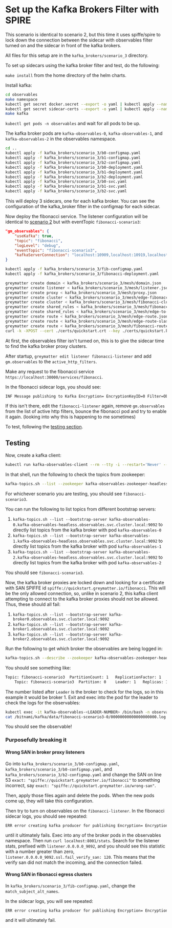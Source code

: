 # Set up the Kafka Brokers Filter with SPIRE

This scenario is identical to scenario 2, but this time it uses spiffe/spire to lock down the connection between the sidecar with observables filter turned on and the sidecar in front of the kafka brokers.

All files for this setup are in the `kafka_brokers/scenario_3` directory.

To set up sidecars using the kafka broker filter and test, do the following:

`make install` from the home directory of the helm charts.

Install kafka:

```bash
cd observables
make namespace
kubectl get secret docker.secret --export -o yaml | kubectl apply --namespace=observables -f -
kubectl get secret sidecar-certs --export -o yaml | kubectl apply --namespace=observables -f -
make kafka
```

`kubectl get pods -n observables` and wait for all pods to be up.

The kafka broker pods are `kafka-observables-0`, `kafka-observables-1`, and `kafka-observables-2` in the observables namespace.

```bash
cd ..
kubectl apply -f kafka_brokers/scenario_3/b0-configmap.yaml
kubectl apply -f kafka_brokers/scenario_3/b1-configmap.yaml
kubectl apply -f kafka_brokers/scenario_3/b2-configmap.yaml
kubectl apply -f kafka_brokers/scenario_3/b0-deployment.yaml
kubectl apply -f kafka_brokers/scenario_3/b1-deployment.yaml
kubectl apply -f kafka_brokers/scenario_3/b2-deployment.yaml
kubectl apply -f kafka_brokers/scenario_3/b0-svc.yaml
kubectl apply -f kafka_brokers/scenario_3/b1-svc.yaml
kubectl apply -f kafka_brokers/scenario_3/b2-svc.yaml
```

This will deploy 3 sidecars, one for each kafka broker.  You can see the configuration of the kafka_broker filter in the configmap for each sidecar.

Now deploy the fibonacci service. The listener configuration will be identical to [scenario 2](../README.md#scenario-2) but with eventTopic `fibonacci-scenario3`:

```json
"gm_observables": {
    "useKafka": true,
    "topic": "fibonacci",
    "logLevel": "debug",
    "eventTopic": "fibonacci-scenario3",
    "kafkaServerConnection": "localhost:10909,localhost:10919,localhost:10929"
}
```

```bash
kubectl apply -f kafka_brokers/scenario_3/fib-configmap.yaml
kubectl apply -f kafka_brokers/scenario_3/fibonacci-deployment.yaml

greymatter create domain < kafka_brokers/scenario_3/mesh/domain.json
greymatter create listener < kafka_brokers/scenario_3/mesh/listener.json
greymatter create proxy < kafka_brokers/scenario_3/mesh/proxy.json
greymatter create cluster < kafka_brokers/scenario_3/mesh/edge-fibonacci-cluster.json
greymatter create cluster < kafka_brokers/scenario_3/mesh/fibonacci-cluster.json
greymatter create shared_rules < kafka_brokers/scenario_3/mesh/fibonacci-rules.json
greymatter create shared_rules < kafka_brokers/scenario_3/mesh/edge-to-fibonacci-rules.json
greymatter create route < kafka_brokers/scenario_3/mesh/edge-route.json
greymatter create route < kafka_brokers/scenario_3/mesh/edge-route-slash.json
greymatter create route < kafka_brokers/scenario_3/mesh/fibonacci-route.json
curl -k -XPOST --cert ./certs/quickstart.crt --key ./certs/quickstart.key https://localhost:30000/services/catalog/latest/clusters -d "@kafka_brokers/scenario_3/mesh/catalog.json"
```

At first, the observables filter isn't turned on, this is to give the sidecar time to find the kafka broker proxy clusters.

After startup, `greymatter edit listener fibonacci-listener` and add `gm.observables` to the `active_http_filters`.

Make any request to the fibonacci service `https://localhost:30000/services/fibonacci`.

In the fibonacci sidecar logs, you should see:

```bash
INF Message publishing to Kafka Encryption= EncryptionKeyID=0 Filter=Observables Topic=fibonacci
```

If this isn't there, edit the `fibonacci-listener` again, remove `gm.observables` from the list of active http filters, bounce the fibonacci pod and try to enable it again. (looking into why this is happening to me sometimes)

To test, following the [testing section](#testing).

## Testing

Now, create a kafka client:

```bash
kubectl run kafka-observables-client --rm --tty -i --restart='Never' --image docker.io/bitnami/kafka:2.4.0-debian-9-r22 --namespace observables --command -- bash
```

In that shell, run the following to check the topics from zookeeper:

```bash
kafka-topics.sh --list --zookeeper kafka-observables-zookeeper-headless.observables.svc.cluster.local:2181
```

For whichever scenario you are testing, you should see `fibonacci-scenario3`.

You can run the following to list topics from different bootstrap servers:

1. `kafka-topics.sh --list --bootstrap-server kafka-observables-0.kafka-observables-headless.observables.svc.cluster.local:9092` to directly list topics from the kafka broker with pod `kafka-observables-0`
2. `kafka-topics.sh --list --bootstrap-server kafka-observables-1.kafka-observables-headless.observables.svc.cluster.local:9092` to directly list topics from the kafka broker with pod `kafka-observables-1`
3. `kafka-topics.sh --list --bootstrap-server kafka-observables-2.kafka-observables-headless.observables.svc.cluster.local:9092` to directly list topics from the kafka broker with pod `kafka-observables-2`

You should see `fibonacci-scenario3`.

Now, the kafka broker proxies are locked down and looking for a certificate with SAN SPIFFE id `spiffe://quickstart.greymatter.io/fibonacci`. This will be the only allowed connection, so, unlike in scenario 2, this kafka client attempting to connect to the kafka broker proxies should not be allowed. Thus, these should all fail:

1. `kafka-topics.sh --list --bootstrap-server kafka-broker0.observables.svc.cluster.local:9092`
2. `kafka-topics.sh --list --bootstrap-server kafka-broker1.observables.svc.cluster.local:9092`
3. `kafka-topics.sh --list --bootstrap-server kafka-broker2.observables.svc.cluster.local:9092`

Run the following to get which broker the observables are being logged in:

```bash
kafka-topics.sh --describe --zookeeper kafka-observables-zookeeper-headless.observables.svc.cluster.local:2181 --topic fibonacci-scenario3
```

You should see something like:

```bash
Topic: fibonacci-scenario3	PartitionCount: 1	ReplicationFactor: 1	Configs: 
	Topic: fibonacci-scenario3	Partition: 0	Leader: 1	Replicas: 1	Isr: 1
```

The number listed after `Leader` is the broker to check for the logs, so in this example it would be broker 1. Exit and exec into the pod for the leader to check the logs for the observables:

```bash
kubectl exec -it kafka-observables-<LEADER-NUMBER> /bin/bash -n observables
cat /bitnami/kafka/data/fibonacci-scenario3-0/00000000000000000000.log
```

You should see the observable!

### Purposefully breaking it

#### Wrong SAN in broker proxy listeners

Go into `kafka_brokers/scenario_3/b0-configmap.yaml`, `kafka_brokers/scenario_3/b0-configmap.yaml`, and `kafka_brokers/scenario_3/b2-configmap.yaml` and change the SAN on line 53 `exact: "spiffe://quickstart.greymatter.io/fibonacci"` to something incorrect, say `exact: "spiffe://quickstart.greymatter.io/wrong-san"`.

Then, apply those files again and delete the pods. When the new pods come up, they will take this configuration.

Then try to turn on observables on the `fibonacci-listener`. In the fibonacci sidecar logs, you should see repeated:

```bash
ERR error creating kafka producer for publishing Encryption= EncryptionKeyID=0 Filter=Observables Topic=fibonacci err="kafka: client has run out of available brokers to talk to (Is your cluster reachable?)"
```

until it ultimately fails.  Exec into any of the broker pods in the observables namespace. Then run `curl localhost:8001/stats`.  Search for the listener stats, prefixed with `listener.0.0.0.0_9092`, and you should see this statistic with a number greater than zero, `listener.0.0.0.0_9092.ssl.fail_verify_san: 120`. This means that the verify san did not match the incoming, and the connection failed.

#### Wrong SAN in fibonacci egress clusters

In `kafka_brokers/scenario_3/fib-configmap.yaml`, change the `match_subject_alt_names`.

In the sidecar logs, you will see repeated:

```bash
ERR error creating kafka producer for publishing Encryption= EncryptionKeyID=0 Filter=Observables Topic=fibonacci err="kafka: client has run out of available brokers to talk to (Is your cluster reachable?)"
```

and it will ultimately fail.
